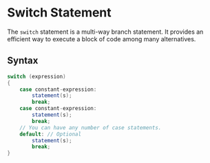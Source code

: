 # Switch Statement

The `switch` statement is a multi-way branch statement. It provides an efficient way to execute a block of code among many alternatives.

## Syntax

```csharp
switch (expression)
{
    case constant-expression:
        statement(s);
        break;
    case constant-expression:
        statement(s);
        break;
    // You can have any number of case statements.
    default: // Optional
        statement(s);
        break;
}
```